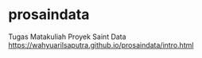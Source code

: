 # prosaindata
Tugas Matakuliah Proyek Saint Data
https://wahyuarilsaputra.github.io/prosaindata/intro.html
